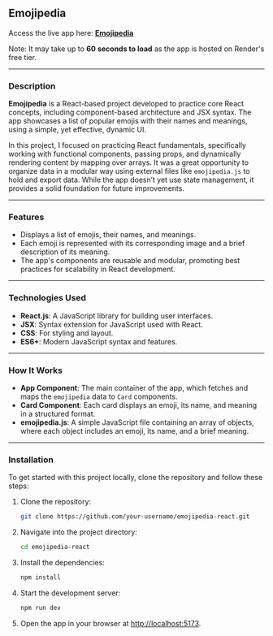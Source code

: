 ## Emojipedia

Access the live app here: **[Emojipedia](https://emojipedia-react-5od4.onrender.com)**

Note: It may take up to **60 seconds to load** as the app is hosted on Render's free tier.

---

### Description

**Emojipedia** is a React-based project developed to practice core React concepts, including component-based architecture and JSX syntax. The app showcases a list of popular emojis with their names and meanings, using a simple, yet effective, dynamic UI.

In this project, I focused on practicing React fundamentals, specifically working with functional components, passing props, and dynamically rendering content by mapping over arrays. It was a great opportunity to organize data in a modular way using external files like `emojipedia.js` to hold and export data. While the app doesn’t yet use state management, it provides a solid foundation for future improvements.

---

### Features

- Displays a list of emojis, their names, and meanings.
- Each emoji is represented with its corresponding image and a brief description of its meaning.
- The app's components are reusable and modular, promoting best practices for scalability in React development.

---

### Technologies Used

- **React.js**: A JavaScript library for building user interfaces.
- **JSX**: Syntax extension for JavaScript used with React.
- **CSS**: For styling and layout.
- **ES6+**: Modern JavaScript syntax and features.

---

### How It Works

- **App Component**: The main container of the app, which fetches and maps the `emojipedia` data to `Card` components.
- **Card Component**: Each card displays an emoji, its name, and meaning in a structured format.
- **emojipedia.js**: A simple JavaScript file containing an array of objects, where each object includes an emoji, its name, and a brief meaning.

---

### Installation

To get started with this project locally, clone the repository and follow these steps:

1. Clone the repository:
   ```bash
   git clone https://github.com/your-username/emojipedia-react.git
   ```

2. Navigate into the project directory:
   ```bash
   cd emojipedia-react
   ```

3. Install the dependencies:
   ```bash
   npm install
   ```

4. Start the development server:
   ```bash
   npm run dev
   ```

5. Open the app in your browser at [http://localhost:5173](http://localhost:5173).
